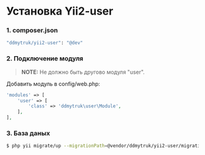 # Установка Yii2-user

### 1. composer.json

```bash
"ddmytruk/yii2-user": "@dev"
```

### 2. Подключение модуля

> **NOTE:** Не должно быть другово модуля "user".

Добавить модуль в config/web.php:

```php
'modules' => [
    'user' => [
        'class' => 'ddmytruk\user\Module',
    ],
],
```

### 3. База даных

```bash
$ php yii migrate/up --migrationPath=@vendor/ddmytruk/yii2-user/migrations
```